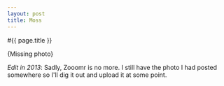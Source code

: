 ```yaml
---
layout: post
title: Moss
---
```


#{{ page.title }}

{Missing photo}

*Edit in 2013*: Sadly, Zooomr is no more. I still have the photo I had posted somewhere so I'll dig it out and upload it at some point.
